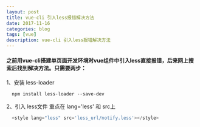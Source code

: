```yaml
---
layout: post
title: vue-cli 引入less报错解决方法
date: 2017-11-16
categories: blog
tags: [vue]
description: vue-cli 引入less报错解决方法
---
```


#### 之前用vue-cli搭建单页面开发环境时vue组件中引入less直接报错，后来网上搜索后找到解决方法。只需要两步：

1、安装 less-loader

```javascript
  npm install less-loader --save-dev
```

2、引入 less文件
重点在 lang='less' 和 src上

```javascript
  <style lang="less" src='less_url/notify.less'></style>
```